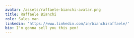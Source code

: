 ```yaml
---
avatar: /assets/raffaele-bianchi-avatar.png
title: Raffaele Bianchi
role: Sales man
linkedin: 'https://www.linkedin.com/in/bianchiraffaele/'
bio: I'm gonna sell you this pen!
---
```


